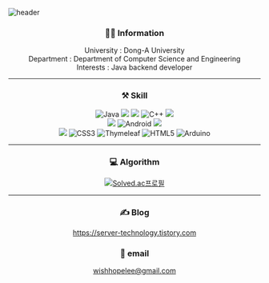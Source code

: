 ![header](https://capsule-render.vercel.app/api?type=slice&color=auto&height=300&section=header&text=w1shope&fontColor=ffffff&fontSize=90&fontAlign=75&fontAlignY=35)
<div align="center">

### 💁🏻 Information
University : Dong-A University
<br>
Department : Department of Computer Science and Engineering
<br>
Interests : Java backend developer
___

### ⚒️ Skill 
![Java](https://img.shields.io/badge/java-%23ED8B00.svg?style=for-the-badge&logo=openjdk&logoColor=white) <img src="https://img.shields.io/badge/JavaScript-F7DF1E?style=for-the-badge&logo=JavaScript&logoColor=white"> <img src="https://img.shields.io/badge/Kotlin-7F52FF?style=for-the-badge&logo=Kotlin&logoColor=white"> ![C++](https://img.shields.io/badge/c++-%2300599C.svg?style=for-the-badge&logo=c%2B%2B&logoColor=white)  <img src="https://img.shields.io/badge/python-3776AB?style=for-the-badge&logo=Python&logoColor=white"> 
<br>
<img src="https://img.shields.io/badge/Spring-6DB33F?style=for-the-badge&logo=Spring&logoColor=white">  ![Android](https://img.shields.io/badge/Android-3DDC84?style=for-the-badge&logo=android&logoColor=white)
<img src="https://img.shields.io/badge/MySQL-4479A1?style=for-the-badge&logo=MySQL&logoColor=white">
<br>
<img src="https://img.shields.io/badge/Git-F05032?style=for-the-badge&logo=Git&logoColor=white"> ![CSS3](https://img.shields.io/badge/css3-%231572B6.svg?style=for-the-badge&logo=css3&logoColor=white) ![Thymeleaf](https://img.shields.io/badge/Thymeleaf-%23005C0F.svg?style=for-the-badge&logo=Thymeleaf&logoColor=white) ![HTML5](https://img.shields.io/badge/html5-%23E34F26.svg?style=for-the-badge&logo=html5&logoColor=white) ![Arduino](https://img.shields.io/badge/-Arduino-00979D?style=for-the-badge&logo=Arduino&logoColor=white)

___

### 💻 Algorithm
[![Solved.ac프로필](http://mazassumnida.wtf/api/v2/generate_badge?boj=wishhope)](https://solved.ac/wishhope)
___

### ✍️ Blog
https://server-technology.tistory.com

### 📧 email  
wishhopelee@gmail.com
</div>
